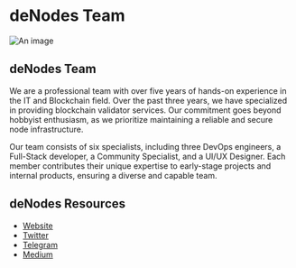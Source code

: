 # deNodes Team

![An image](/denodes-team.webp)

## deNodes Team

We are a professional team with over five years of hands-on experience in the IT and Blockchain field. Over the past three years, we have specialized in providing blockchain validator services. Our commitment goes beyond hobbyist enthusiasm, as we prioritize maintaining a reliable and secure node infrastructure.

Our team consists of six specialists, including three DevOps engineers, a Full-Stack developer, a Community Specialist, and a UI/UX Designer. Each member contributes their unique expertise to early-stage projects and internal products, ensuring a diverse and capable team.

## deNodes Resources
* [Website](https://denodes.xyz/)
* [Twitter](https://twitter.com/_denodes)
* [Telegram](https://t.me/denodes)
* [Medium](https://medium.com/@denodes)

